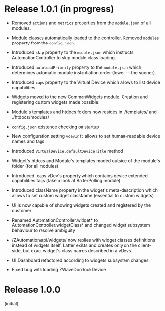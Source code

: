 # Release 1.0.1 (in progress)

* Removed `actions` and `metrics` properties from the `module.json` of all modules.

* Module classes automatically loaded to the controller. Removed `modules` property from the `config.json`.

* Introduced `skip` property to the `module.json` which instructs AutomationController to skip module class loading.

* Introduced `autoloadPriority` property to the `module.json` which determines automatic module instantiation order (lower -- the sooner).

* Introduced `caps` property to the Virtual Device which allows to list device capabilities.

* Widgets moved to the new CommonWidgets module. Creation and registering custom widgets made possible.

* Module's templates and htdocs folders now resides in ./templates/<ModuleName> and ./htdocs/modules/<ModuleName>

* `config.json` existence checking on startup

* New configuration setting `vdevInfo` allows to set human-readable device names and tags

* Introduced `VirtualDevice.defaultDeviceTitle` method

* Widget's htdocs and Module's templates moded outside of the module's folder (for all modules)

* Introduced .caps vDev's property which contains device extended capabilities tags (take a look at BatterPolling module)

* Introduced className property in the widget's meta-description which allows to set custom widget className (essential to custom widgets)

* UI is now capable of showing widgets created and registered by the customer

* Renamed AutomationController.widget* to AutomationController.widgetClass* and changed widget subsystem behaviour to resolve ambiguity

* /ZAutomation/api/widgets/ now replies with widget classes definitions instead of widgets itself. Latter exists and creates only on the client-side, but exact widget's class names described in a vDevs.

* UI Dashboard refactored according to widgets subsystem changes

* Fixed bug with loading ZWaveDoorlockDevice

# Release 1.0.0

(initial)
